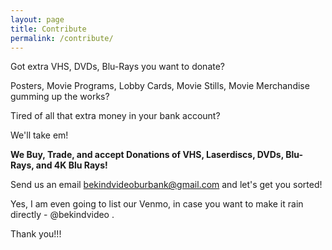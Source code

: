 ```yaml
---
layout: page
title: Contribute
permalink: /contribute/
---
```


Got extra VHS, DVDs, Blu-Rays you want to donate? 

Posters, Movie Programs, Lobby Cards, Movie Stills, Movie Merchandise gumming up the works?

Tired of all that extra money in your bank account?

We'll take em! 

**We Buy, Trade, and accept Donations of VHS, Laserdiscs, DVDs, Blu-Rays, and 4K Blu Rays!**

Send us an email bekindvideoburbank@gmail.com and let's get you sorted!

Yes, I am even going to list our Venmo, in case you want to make it rain directly - @bekindvideo . 

Thank you!!!
